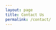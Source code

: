 ```yaml
---
layout: page
title: Contact Us
permalink: /contact/
---
```


<link href="https://fonts.googleapis.com/css2?family=Roboto:wght@400;700&display=swap" rel="stylesheet">



<style>
.intro-header .page-heading h1{
	font-size: 2.25rem;
}

p{
	text-align: center;
	font-family: 'Roboto', sans-serif;
}
</style>